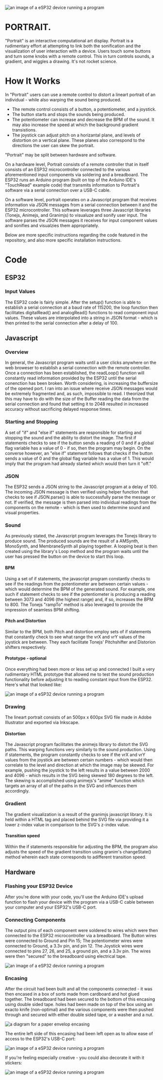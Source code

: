 ![an image of a eSP32 device running a program](https://github.com/54aaron/Module-1/blob/main/img/IMG_8338.jpg)
# PORTRAIT.

"Portrait" is an interactive computational art display.
Portrait is a rudimentary effort at attempting to link both the sonification and the visualization of user interaction with a device.
Users touch some buttons and turn some knobs with a remote control.
This in turn controls sounds, a gradient, and wiggles a drawing.
It's not rocket science.

# How It Works

In "Portrait" users can use a remote control to distort a lineart portrait of an individual - while also warping the sound being produced.
- The remote control consists of a button, a potentiometer, and a joystick. 
- The button starts and stops the sounds being produced. 
- The potentiometer can increase and decrease the BPM of the sound. It may also increase the speed at which the background gradient transistions. 
- The joystick can adjust pitch on a horizantal plane, and levels of distortion on a vertical plane. These planes also correspond to the directions the user can skew the portrait.

"Portrait" may be split between hardware and software.

On a hardware level, Portrait consists of a remote controller that in itself consists of an ESP32 microcontroller connected to the various aforementioned input components via soldering and a breadboard. The ESP32 runs an Arduino program (built on top of the Arduino IDE's "TouchRead" example code) that transmits information to Portrait's software via a serial connection over a USB-C cable.

On a software level, portrait operates on a Javascript program that receives information via JSON messages from a serial connection between it and the ESP32 microcontroller.
This software leverages three Javascript libraries (Tonejs, Animejs, and Granimjs) to visualuze and sonify user input. 
The software parses the JSON messages it receives for input component values and sonifies and visualzies them appropriately. 

Below are more specific instructions regarding the code featured in the repository, and also more specific installation instructions.

# Code
## ESP32
### Input Values
The ESP32 code is fairly simple. After the setup() function is able to establish a serial connection at a baud rate of 115200, the loop function then facilitates digitalRead() and analogRead() functions to read component input values. These values are interpolated into a string in JSON format - which is then printed to the serial connection after a delay of 100.

## Javascript
### Overview
In general, the Javascript program waits until a user clicks anywhere on the web broweser to establish a serial connection with the remote controller. Once a connection has been established, the readLoop() function will constantly read information provided by the ESP32 until the serial conenction has been broken. Worth considering, is increasing the buffersize of the opened port. I ran into an issue where receive JSON messages would be extremely fragmented and, as such, impossible to read. I theorized that this may have to do with the size of the Buffer reading the data from the serial connection and found that setting it to 2048 resulted in increased accuracy without sacrificing delayed response times. 

### Starting and Stopping
A set of "if" and "else if" statements are responsible for starting and stopping the sound and the ability to distort the image. The first if statements checks to see if the button sends a reading of 0 and if a global flag variable has a value of 0 - if so, then the program may begin. On the converse however, an "else if" statement follows that checks if the button sends a value of 0 and the global flag variable has a value of 1. This would imply that the program had already started which would then turn it "off."

### JSON
The ESP32 sends a JSON string to the Javascript program at a delay of 100. The incoming JSON message is then verified using helper function that checks to see if JSON.parse() is able to successfully parse the message or not. If verified, the message is then parsed into individual readings from the components on the remote - which is then used to determine sound and visual properties.

### Sound
As previously stated, the Javascript program leverages the Tonejs library to produce sound. The produced sounds are the result of a AMSynth, MonoSynth, and MembraneSynth all playing together. A looping beat is then created using the library's Loop method and the program waits until the user has pressed the button on the device to start this loop. 

#### BPM
Using a set of if statements, the javascript program constantly checks to see if the readings from the potentiometer are between certain values - which would determine the BPM of the generated sound. For example, one such if statement checks to see if the potentiometer is producing a reading between 3073 and 4096 (the highest range) and, if so, increases the BPM to 800. The Tonejs "rampTo" method is also leveraged to provide the impression of seamless BPM shifting.

#### Pitch and Distortion
Similar to the BPM, both Pitch and distortion employ sets of if statements that constantly check to see what range the vrX and vrY values of the joystick are between. They each facilitate Tonejs' Pitchshifter and Distorion shifters respectively.

#### Prototype - optional
Once everything had been more or less set up and connected I built a very rudimentary HTML prototype that allowed me to test the sound production functionality before adjusting it to reading constant input from the ESP32. Here's what that looked like:

![an image of a eSP32 device running a program](https://github.com/54aaron/Module-1/blob/main/img/IMG_8338.jpg)

### Drawing
The lineart portrait consists of an 500px x 600px SVG file made in Adobe Illustrator and exported via Inkscape.

#### Distortion
The Javascript program facilitates the animejs library to distort the SVG paths. This warping functions very similarly to the sound production. Using if statements, the program constantly checks to see if the vrX and vrY values from the joystick are between certain numbers - which would then correlate to the level and direction at which the image may be skewed. For example, pushing the joystick to the left results in a value between 2000 and 4096 - which results in the SVG being skewed 180 degrees to the left. The skewing is accomplished using animejs's "anime" function which targets an array of all of the paths in the SVG and influences them accordingly.

### Gradient
The gradient visualization is a result of the granimjs javascript library. It is held within a <canvas> HTML tag and placed behind the SVG file via providing it a lower z-index value in comparison to the SVG's z-index value. 
  
#### Transition speed 
Within the if statements responsible for adjusting the BPM, the program also adjusts the speed of the gradient transition using granim's changeState() method wherein each state corresponds to adifferent transition speed.
  
## Hardware
  
### Flashing your ESP32 Device
After you're done with your code, you'll use the Arduino IDE's upload function to flash your device with the program via a USB-C cable between your computer and your ESP32's USB-C port. 

### Connecting Components 
The output pins of each component were soldered to wires which were then connected to the ESP32 microcontroller via a breadboard.
The Button wires were connected to Ground and Pin 15; The potentiometer wires were connected to Ground, a 3.3v pin, and pin 12. The Joystick wires were connected to pins 27, 26, and 25, a ground pin, and a 3.3v pin. The wires were then "secured" to the breadboard using electrical tape.
  
![an image of a eSP32 device running a program](https://github.com/54aaron/Module-1/blob/main/img/IMG_8338.jpg)

### Encasing
After the circuit had been built and all the components connected - it was then encased in a box of sorts made from cardboard and hot glued together.
The breadboard had been secured to the bottom of this encasing using double sided tape. holes had been made on top of the box using an exacto knife (non-optimal)
and the various components were then pushed through and secured with either double sided tape, or a washer and a nut.
  
![a diagram for a paper envelop encasing](https://github.com/54aaron/Module-1/blob/main/img/Instagram%20post%20-%201.png)
  
The entire left side of this encasing had been left open as to allow ease of access to the ESP32's USB-C port:
  
![an image of a eSP32 device running a program](https://github.com/54aaron/Module-1/blob/main/img/IMG_8338.jpg)

If you're feeling especially creative - you could also decorate it with it stickers:
  
  ![an image of a eSP32 device running a program](https://github.com/54aaron/Module-1/blob/main/img/IMG_8338.jpg)
